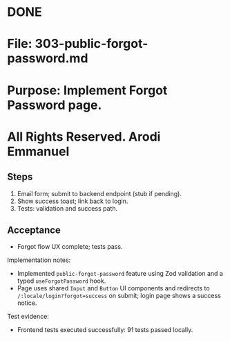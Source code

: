 # DONE

# File: 303-public-forgot-password.md

# Purpose: Implement Forgot Password page.

# All Rights Reserved. Arodi Emmanuel

## Steps

1. Email form; submit to backend endpoint (stub if pending).
2. Show success toast; link back to login.
3. Tests: validation and success path.

## Acceptance

- Forgot flow UX complete; tests pass.

Implementation notes:

- Implemented `public-forgot-password` feature using Zod validation and a typed
  `useForgotPassword` hook.
- Page uses shared `Input` and `Button` UI components and redirects to
  `/:locale/login?forgot=success` on submit; login page shows a success notice.

Test evidence:

- Frontend tests executed successfully: 91 tests passed locally.
